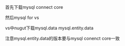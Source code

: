 首先下载mysql connect core

然后mysql for vs

vs中nugut下载mysql.data  mysql.entity.data

注意mysql.entity.data的版本要与mysql conenct core一致